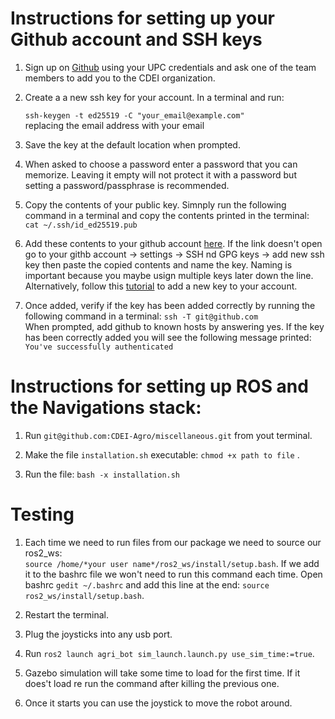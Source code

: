 # Instructions for setting up your Github account and SSH keys

1. Sign up on [Github](https://github.com/) using your UPC credentials and ask one of the team members to add you to the CDEI organization.
   
3. Create a a new ssh key for your account. In a terminal and run:

    `ssh-keygen -t ed25519 -C "your_email@example.com"` \
      replacing the email address with your email 
    
3. Save the key at the default location when prompted.
 
4. When asked to choose a password enter a password that you can memorize. Leaving it empty will not protect it with a password but setting a password/passphrase is recommended.

5. Copy the contents of your public key. Simnply run the following command in a terminal and copy the contents printed in the terminal:\
    `cat ~/.ssh/id_ed25519.pub`

 6. Add these contents to your github account [here](https://github.com/settings/keys). 
If the link doesn't open go to your githb account -> settings -> SSH nd GPG keys -> add new ssh key 
then paste the copied contents and name the key. Naming is important because you maybe usign multiple keys later down the line.
Alternatively, follow this [tutorial](https://docs.github.com/en/authentication/connecting-to-github-with-ssh/adding-a-new-ssh-key-to-your-github-account) to
add a new key to your account. 

7. Once added, verify if the key has been added correctly by running the following command in a terminal:
    `ssh -T git@github.com`\
      When prompted, add github to known hosts by answering yes. If the key has been correctly added  you will see the following message printed:\
      `You've successfully authenticated`

# Instructions for setting up ROS and the Navigations stack:

1. Run `git@github.com:CDEI-Agro/miscellaneous.git` from yout terminal.

2. Make the file `installation.sh` executable: `chmod +x path to file` .

3. Run the file: `bash -x installation.sh`

# Testing

1. Each time we need to run files from our package we need to source our ros2_ws:\
 `source /home/*your user name*/ros2_ws/install/setup.bash`. If we add it to the bashrc file
we won't need to run this command each time. Open bashrc `gedit ~/.bashrc` and add this line at the end: `source ros2_ws/install/setup.bash`.

2. Restart the terminal.

3. Plug the joysticks into any usb port.

4. Run `ros2 launch agri_bot sim_launch.launch.py use_sim_time:=true`.
  
5. Gazebo simulation will take some time to load for the first time. If it does't load re run the command after killing the previous one.

7. Once it starts you can use the joystick to  move the robot around.
